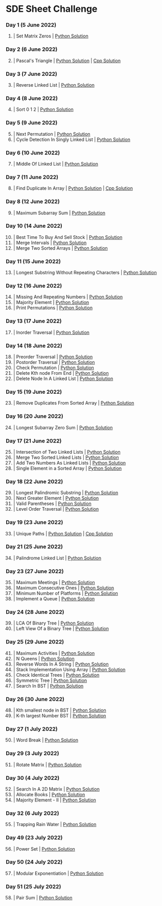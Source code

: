# SDE Sheet Challenge

### Day 1  (5 June 2022)

1. | Set Matrix Zeros | [Python Solution](SetMatrixZeros.py) 

### Day 2  (6 June 2022)

2. | Pascal's Triangle | [Python Solution](PascalsTriangle.py) |  [Cpp Solution](PascalsTriangle.cpp)

### Day 3  (7 June 2022)

3. | Reverse Linked List | [Python Solution](ReverseLinkedList.py)

### Day 4  (8 June 2022)

4. | Sort 0 1 2 | [Python Solution](Sort012.py)

### Day 5  (9 June 2022)

5. | Next Permutation | [Python Solution](NextPermutation.py)
6. | Cycle Detection In Singly Linked List | [Python Solution](CycleDetectionInSinglyLL.py)

### Day 6  (10 June 2022)

7. | Middle Of Linked List | [Python Solution](MiddleOfLinkedList.py)

### Day 7  (11 June 2022)

8. | Find Duplicate In Array | [Python Solution](FindDuplicateInArray.py) |  [Cpp Solution](FindDuplicateInArray.cpp)

### Day 8  (12 June 2022)

9. | Maximum Subarray Sum | [Python Solution](MaximumSubarraySum.py)

### Day 10  (14 June 2022)

10. | Best Time To Buy And Sell Stock | [Python Solution](BestTimeToBuyAndSellStock.py)
11. | Merge Intervals | [Python Solution](MergeIntervals.py)
12. | Merge Two Sorted Arrays | [Python Solution](MergeTwoSortedArrays.py)

### Day 11  (15 June 2022)

13. | Longest Substring Without Repeating Characters | [Python Solution](LongestSubstringWithoutRepeatingCharacters.py)

### Day 12  (16 June 2022)

14. | Missing And Repeating Numbers | [Python Solution](MissingAndRepeatingNumbers.py)
15. | Majority Element | [Python Solution](MajorityElement.py)
16. | Print Permutations | [Python Solution](PrintPermutations.py)

### Day 13  (17 June 2022)

17. | Inorder Traversal | [Python Solution](InorderTraversal.py)

### Day 14  (18 June 2022)

18. | Preorder Traversal | [Python Solution](PreorderTraversal.py)
19. | Postorder Traversal | [Python Solution](PostorderTraversal.py)
20. | Check Permutation | [Python Solution](CheckPermutation.py)
21. | Delete Kth node From End | [Python Solution](DeleteKthNodeFromEnd.py)
22. | Delete Node In A Linked List | [Python Solution](DeleteNodeInALinkedList.py)

### Day 15  (19 June 2022)

23. | Remove Duplicates From Sorted Array | [Python Solution](RemoveDuplicatesFromSortedArray.py)

### Day 16  (20 June 2022)

24. | Longest Subarray Zero Sum | [Python Solution](LongestSubarrayZeroSum.py)

### Day 17  (21 June 2022)

25. | Intersection of Two Linked Lists | [Python Solution](IntersectionofTwoLinkedLists.py)
26. | Merge Two Sorted Linked Lists | [Python Solution](MergeTwoSortedLinkedLists.py)
27. | Add Two Numbers As Linked Lists | [Python Solution](AddTwoNumbersAsLinkedLists.py)
28. | Single Element in a Sorted Array | [Python Solution](SingleElementinaSortedArray.py)

### Day 18  (22 June 2022)

29. | Longest Palindromic Substring | [Python Solution](LongestPalindromicSubstring.py)
30. | Next Greater Element | [Python Solution](NextGreaterElement.py)
31. | Valid Parentheses | [Python Solution](ValidParentheses.py)
32. | Level Order Traversal | [Python Solution](LevelOrderTraversal.py)

### Day 19  (23 June 2022)

33. | Unique Paths | [Python Solution](UniquePaths.py) |  [Cpp Solution](UniquePaths.cpp)

### Day 21  (25 June 2022)

34. | Palindrome Linked List | [Python Solution](PalindromeLinkedList.py)

### Day 23  (27 June 2022)

35. | Maximum Meetings | [Python Solution](MaximumMeetings.py)
36. | Maximum Consecutive Ones | [Python Solution](MaximumConsecutiveOnes.py)
37. | Minimum Number of Platforms | [Python Solution](MinimumNumberofPlatforms.py)
38. | Implement a Queue | [Python Solution](ImplementaQueue.py)

### Day 24  (28 June 2022)

39. | LCA Of Binary Tree | [Python Solution](LCAOfBinaryTree.py)
40. | Left View Of a Binary Tree | [Python Solution](LeftViewOfaBinaryTree.py)

### Day 25  (29 June 2022)

41. | Maximum Activities | [Python Solution](MaximumActivities.py)
42. | N Queens | [Python Solution](NQueens.py)
43. | Reverse Words In A String | [Python Solution](ReverseWordsInAString.py)
44. | Stack Implementation Using Array | [Python Solution](StackImplementationUsingArray.py)
45. | Check Identical Trees | [Python Solution](CheckIdenticalTrees.py)
46. | Symmetric Tree | [Python Solution](SymmetricTree.py)
47. | Search In BST | [Python Solution](SearchInBST.py)

### Day 26  (30 June 2022)

48. | Kth smallest node in BST | [Python Solution](KthSmallestNodeInBST.py)
49. | K-th largest Number BST | [Python Solution](KthLargestNumberBST.py)

### Day 27  (1 July 2022)

50. | Word Break | [Python Solution](WordBreak.py)

### Day 29  (3 July 2022)

51. | Rotate Matrix | [Python Solution](RotateMatrix.py)

### Day 30  (4 July 2022)

52. | Search In A 2D Matrix | [Python Solution](SearchInA2DMatrix.py)
53. | Allocate Books | [Python Solution](AllocateBooks.py)
54. | Majority Element - II | [Python Solution](MajorityElementII.py)

### Day 32  (6 July 2022)

55. | Trapping Rain Water | [Python Solution](TrappingRainWater.py)


### Day 49  (23 July 2022)

56. | Power Set | [Python Solution](PowerSet.py)

### Day 50  (24 July 2022)

57. | Modular Exponentiation | [Python Solution](ModularExponentiation.py)

### Day 51  (25 July 2022)

58. | Pair Sum | [Python Solution](PairSum.py)
